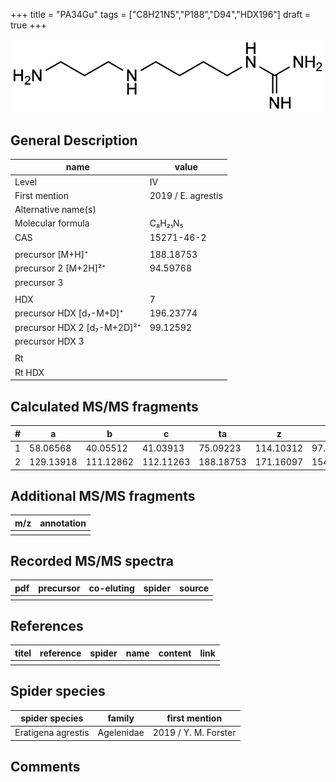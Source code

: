 +++
title = "PA34Gu"
tags = ["C8H21N5","P188","D94","HDX196"]
draft = true
+++

![](/img/PA34Gu.png)

## General Description

| name                        | value              |
|-----------------------------|--------------------|
| Level                       | IV                 |
| First mention               | 2019 / E. agrestis |
| Alternative name(s)         |                    |
| Molecular formula           | C₈H₂₁N₅            |
| CAS                         | 15271-46-2         |
|                             |                    |
| precursor   [M+H]⁺          | 188.18753          |
| precursor 2 [M+2H]²⁺        | 94.59768           |
| precursor 3                 |                    |
|                             |                    |
| HDX                         | 7                  |
| precursor HDX   [d₇-M+D]⁺   | 196.23774          |
| precursor HDX 2 [d₇-M+2D]²⁺ | 99.12592           |
| precursor HDX 3             |                    |
|                             |                    |
| Rt                          |                    |
| Rt HDX                      |                    |

## Calculated MS/MS fragments

| # | a         | b         | c         | ta        | z         | y         | tz        |
|---|-----------|-----------|-----------|-----------|-----------|-----------|-----------|
| 1 | 58.06568  | 40.05512  | 41.03913  | 75.09223  | 114.10312 | 97.07657  | 131.12967 |
| 2 | 129.13918 | 111.12862 | 112.11263 | 188.18753 | 171.16097 | 154.13442 | 188.18752 |

## Additional MS/MS fragments

| m/z | annotation |
|-----|------------|
|     |            |

## Recorded MS/MS spectra

| pdf | precursor | co-eluting | spider | source |
|-----|-----------|------------|--------|--------|
|     |           |            |        |        |

## References

| titel | reference | spider | name | content | link |
|-------|-----------|--------|------|---------|------|
|       |           |        |      |         |      |

## Spider species

| spider species     | family     | first mention        |
|--------------------|------------|----------------------|
| Eratigena agrestis | Agelenidae | 2019 / Y. M. Forster |

## Comments
